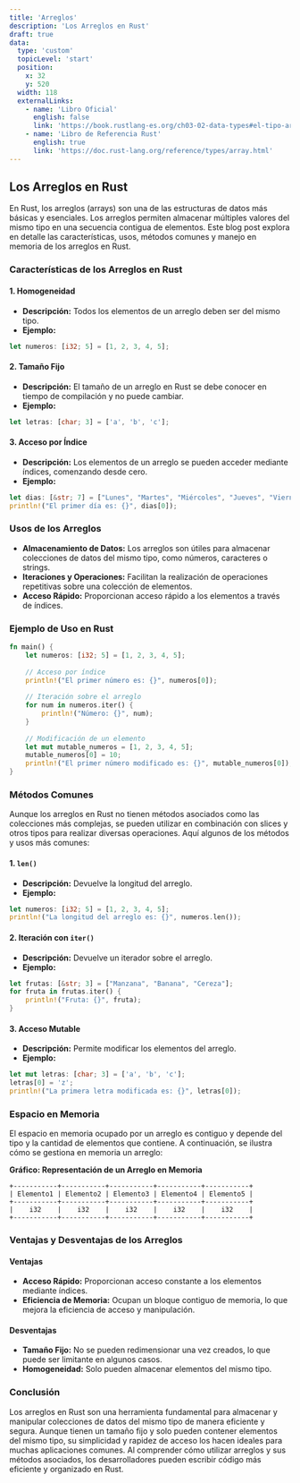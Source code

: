 ```yaml
---
title: 'Arreglos'
description: 'Los Arreglos en Rust'
draft: true
data:
  type: 'custom'
  topicLevel: 'start'
  position:
    x: 32
    y: 520
  width: 118
  externalLinks:
    - name: 'Libro Oficial'
      english: false
      link: 'https://book.rustlang-es.org/ch03-02-data-types#el-tipo-arreglo'
    - name: 'Libro de Referencia Rust'
      english: true
      link: 'https://doc.rust-lang.org/reference/types/array.html'
---
```

## Los Arreglos en Rust

En Rust, los arreglos (arrays) son una de las estructuras de datos más básicas y esenciales. Los arreglos permiten almacenar múltiples valores del mismo tipo en una secuencia contigua de elementos. Este blog post explora en detalle las características, usos, métodos comunes y manejo en memoria de los arreglos en Rust.

### Características de los Arreglos en Rust

#### 1. Homogeneidad
- **Descripción:** Todos los elementos de un arreglo deben ser del mismo tipo.
- **Ejemplo:**

```rust
let numeros: [i32; 5] = [1, 2, 3, 4, 5];
```

#### 2. Tamaño Fijo
- **Descripción:** El tamaño de un arreglo en Rust se debe conocer en tiempo de compilación y no puede cambiar.
- **Ejemplo:**

```rust
let letras: [char; 3] = ['a', 'b', 'c'];
```

#### 3. Acceso por Índice
- **Descripción:** Los elementos de un arreglo se pueden acceder mediante índices, comenzando desde cero.
- **Ejemplo:**

```rust
let dias: [&str; 7] = ["Lunes", "Martes", "Miércoles", "Jueves", "Viernes", "Sábado", "Domingo"];
println!("El primer día es: {}", dias[0]);
```

### Usos de los Arreglos

- **Almacenamiento de Datos:** Los arreglos son útiles para almacenar colecciones de datos del mismo tipo, como números, caracteres o strings.
- **Iteraciones y Operaciones:** Facilitan la realización de operaciones repetitivas sobre una colección de elementos.
- **Acceso Rápido:** Proporcionan acceso rápido a los elementos a través de índices.

### Ejemplo de Uso en Rust

```rust
fn main() {
    let numeros: [i32; 5] = [1, 2, 3, 4, 5];
    
    // Acceso por índice
    println!("El primer número es: {}", numeros[0]);
    
    // Iteración sobre el arreglo
    for num in numeros.iter() {
        println!("Número: {}", num);
    }
    
    // Modificación de un elemento
    let mut mutable_numeros = [1, 2, 3, 4, 5];
    mutable_numeros[0] = 10;
    println!("El primer número modificado es: {}", mutable_numeros[0]);
}
```

### Métodos Comunes

Aunque los arreglos en Rust no tienen métodos asociados como las colecciones más complejas, se pueden utilizar en combinación con slices y otros tipos para realizar diversas operaciones. Aquí algunos de los métodos y usos más comunes:

#### 1. `len()`
- **Descripción:** Devuelve la longitud del arreglo.
- **Ejemplo:**

```rust
let numeros: [i32; 5] = [1, 2, 3, 4, 5];
println!("La longitud del arreglo es: {}", numeros.len());
```

#### 2. Iteración con `iter()`
- **Descripción:** Devuelve un iterador sobre el arreglo.
- **Ejemplo:**

```rust
let frutas: [&str; 3] = ["Manzana", "Banana", "Cereza"];
for fruta in frutas.iter() {
    println!("Fruta: {}", fruta);
}
```

#### 3. Acceso Mutable
- **Descripción:** Permite modificar los elementos del arreglo.
- **Ejemplo:**

```rust
let mut letras: [char; 3] = ['a', 'b', 'c'];
letras[0] = 'z';
println!("La primera letra modificada es: {}", letras[0]);
```

### Espacio en Memoria

El espacio en memoria ocupado por un arreglo es contiguo y depende del tipo y la cantidad de elementos que contiene. A continuación, se ilustra cómo se gestiona en memoria un arreglo:

**Gráfico: Representación de un Arreglo en Memoria**

```plaintext
+-----------+-----------+-----------+-----------+-----------+
| Elemento1 | Elemento2 | Elemento3 | Elemento4 | Elemento5 |
+-----------+-----------+-----------+-----------+-----------+
|    i32    |    i32    |    i32    |    i32    |    i32    |
+-----------+-----------+-----------+-----------+-----------+
```

### Ventajas y Desventajas de los Arreglos

#### Ventajas
- **Acceso Rápido:** Proporcionan acceso constante a los elementos mediante índices.
- **Eficiencia de Memoria:** Ocupan un bloque contiguo de memoria, lo que mejora la eficiencia de acceso y manipulación.

#### Desventajas
- **Tamaño Fijo:** No se pueden redimensionar una vez creados, lo que puede ser limitante en algunos casos.
- **Homogeneidad:** Solo pueden almacenar elementos del mismo tipo.

### Conclusión

Los arreglos en Rust son una herramienta fundamental para almacenar y manipular colecciones de datos del mismo tipo de manera eficiente y segura. Aunque tienen un tamaño fijo y solo pueden contener elementos del mismo tipo, su simplicidad y rapidez de acceso los hacen ideales para muchas aplicaciones comunes. Al comprender cómo utilizar arreglos y sus métodos asociados, los desarrolladores pueden escribir código más eficiente y organizado en Rust.
